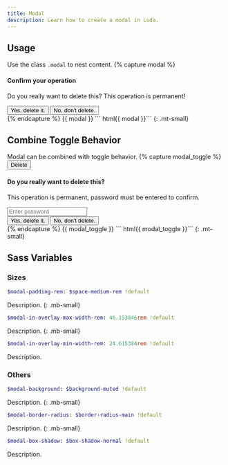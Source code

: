 ```yaml
---
title: Modal
description: Learn how to create a modal in Luda.
---
```



## Usage
Use the class `.modal` to nest content.
{% capture modal %}
<div class="modal">
  <h4>Confirm your operation</h4>
  <p>Do you really want to delete this? This operation is permanent!</p>
  <div class="btns-x btns-margin mt-small">
    <button class="btn btn-primary">Yes, delete it.</button>
    <button class="btn btn-secondary">No, don't delete.</button>
  </div>
</div>
{% endcapture %}
{{ modal }}
``` html{{ modal }}```
{: .mt-small}


## Combine Toggle Behavior
Modal can be combined with toggle behavior.
{% capture modal_toggle %}
<button class="btn btn-danger" data-toggle-for="delete_confirmation">Delete</button>
<div class="overlay" data-toggle-target="delete_confirmation">
  <div class="overlay-body">
    <div class="modal">
      <h4>Do you really want to delete this?</h4>
      <p>This operation is permanent, password must be entered to confirm.</p>
      <div class="fm fm-text">
        <input type="password" placeholder="Enter password">
      </div>
      <div class="btns-x btns-margin mt-medium" data-toggle>
        <button class="btn btn-primary">Yes, delete it.</button>
        <button class="btn btn-secondary">No, don't delete.</button>
      </div>
    </div>
  </div>
</div>
{% endcapture %}
{{ modal_toggle }}
``` html{{ modal_toggle }}```
{: .mt-small}



## Sass Variables

### Sizes
``` sass
$modal-padding-rem: $space-medium-rem !default
```
Description.
{: .mb-small}

``` sass
$modal-in-overlay-max-width-rem: 46.153846rem !default
```
Description.
{: .mb-small}

``` sass
$modal-in-overlay-min-width-rem: 24.615384rem !default
```
Description.

### Others
``` sass
$modal-background: $background-muted !default
```
Description.
{: .mb-small}

``` sass
$modal-border-radius: $border-radius-main !default
```
Description.
{: .mb-small}

``` sass
$modal-box-shadow: $box-shadow-normal !default
```
Description.